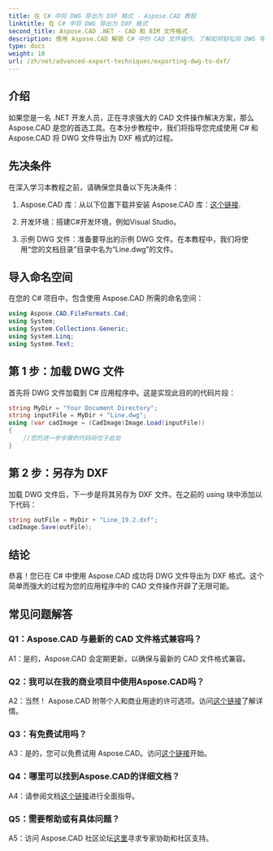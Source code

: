 ```yaml
---
title: 在 C# 中将 DWG 导出为 DXF 格式 - Aspose.CAD 教程
linktitle: 在 C# 中将 DWG 导出为 DXF 格式
second_title: Aspose.CAD .NET - CAD 和 BIM 文件格式
description: 使用 Aspose.CAD 解锁 C# 中的 CAD 文件操作。了解如何轻松将 DWG 导出为 DXF。请按照我们的分步指南进行无缝集成。
type: docs
weight: 10
url: /zh/net/advanced-export-techniques/exporting-dwg-to-dxf/
---
```

## 介绍

如果您是一名 .NET 开发人员，正在寻求强大的 CAD 文件操作解决方案，那么 Aspose.CAD 是您的首选工具。在本分步教程中，我们将指导您完成使用 C# 和 Aspose.CAD 将 DWG 文件导出为 DXF 格式的过程。

## 先决条件

在深入学习本教程之前，请确保您具备以下先决条件：

1.  Aspose.CAD 库：从以下位置下载并安装 Aspose.CAD 库：[这个链接](https://releases.aspose.com/cad/net/).

2. 开发环境：搭建C#开发环境，例如Visual Studio。

3. 示例 DWG 文件：准备要导出的示例 DWG 文件。在本教程中，我们将使用“您的文档目录”目录中名为“Line.dwg”的文件。

## 导入命名空间

在您的 C# 项目中，包含使用 Aspose.CAD 所需的命名空间：

```csharp
using Aspose.CAD.FileFormats.Cad;
using System;
using System.Collections.Generic;
using System.Linq;
using System.Text;
```

## 第 1 步：加载 DWG 文件

首先将 DWG 文件加载到 C# 应用程序中。这是实现此目的的代码片段：

```csharp
string MyDir = "Your Document Directory";
string inputFile = MyDir + "Line.dwg";
using (var cadImage = (CadImage)Image.Load(inputFile))
{
    //您的进一步步骤的代码将位于此处
}
```

## 第 2 步：另存为 DXF

加载 DWG 文件后，下一步是将其另存为 DXF 文件。在之前的 using 块中添加以下代码：

```csharp
string outFile = MyDir + "Line_19.2.dxf";
cadImage.Save(outFile);
```

## 结论

恭喜！您已在 C# 中使用 Aspose.CAD 成功将 DWG 文件导出为 DXF 格式。这个简单而强大的过程为您的应用程序中的 CAD 文件操作开辟了无限可能。

## 常见问题解答

### Q1：Aspose.CAD 与最新的 CAD 文件格式兼容吗？

A1：是的，Aspose.CAD 会定期更新，以确保与最新的 CAD 文件格式兼容。

### Q2：我可以在我的商业项目中使用Aspose.CAD吗？

 A2：当然！ Aspose.CAD 附带个人和商业用途的许可选项。访问[这个链接](https://purchase.aspose.com/buy)了解详情。

### Q3：有免费试用吗？

 A3：是的，您可以免费试用 Aspose.CAD。访问[这个链接](https://releases.aspose.com/)开始。

### Q4：哪里可以找到Aspose.CAD的详细文档？

A4：请参阅文档[这个链接](https://reference.aspose.com/cad/net/)进行全面指导。

### Q5：需要帮助或有具体问题？

 A5：访问 Aspose.CAD 社区论坛[这里](https://forum.aspose.com/c/cad/19)寻求专家协助和社区支持。